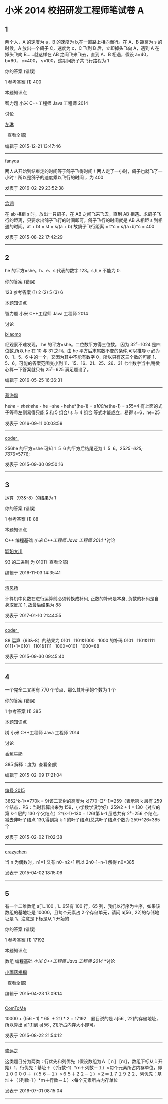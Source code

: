 # 小米 2014 校招研发工程师笔试卷 A

## 1

两个人，A 的速度为 a，B 的速度为 b,在一直路上相向而行。在 A、B 距离为 s 的时候，A 放出一个鸽子 C，速度为 c，C 飞到 B 后，立即掉头飞向 A，遇到 A 在掉头飞向 B......就这样在 AB 之间飞来飞去，直到 A、B 相遇，假设 a=40， b=60， c=400， s=100，这期间鸽子共飞行路程为 1

你的答案 (错误)

1 参考答案 (1) 400

本题知识点

智力题 小米 C++工程师 Java 工程师 2014

讨论

[冬琳](https://www.nowcoder.com/profile/805410)

  查看全部)

编辑于 2015-12-21 13:47:46

* * *

[fanyqa](https://www.nowcoder.com/profile/895034)

两人从开始到结束走的时间等于鸽子飞得时间！两人走了一小时，鸽子也就飞了一小时！所以是鸽子的速度乘以飞行的时间 ，为 400

发表于 2016-02-29 23:52:38

* * *

[念润](https://www.nowcoder.com/profile/671472)

在 ab 相距 s 时，放出一只鸽子，在 AB 之间飞来飞去，直到 AB 相遇。求鸽子飞行的距离，只要求出鸽子飞行的时间即可。鸽子飞行的时间就是 AB 从相距 s 到相遇的时间。at + bt = st = s/(a + b) 故鸽子飞行距离 = t*c = s/(a+b)*c = 400

发表于 2015-08-22 17:42:29

* * *

## 2

he 的平方=she。h、e、s 代表的数字 123。s,h,e 不能为 0.

你的答案 (错误)

123 参考答案 (1) 2
(2) 5
(3) 6

本题知识点

智力题 小米 C++工程师 Java 工程师 2014

讨论

[ixiaomo](https://www.nowcoder.com/profile/854180)

经观察不难发现， he 的平方=she。二位数平方得三位数。 因为 32²=1024 是四位数,所以 he 在 10 与 31 之间。由 he 平方后末尾数不变的条件,可以推导 e 必为 0、1、5、6 中的一个，又因为其中不能有数字 0，所以只有这三个数的可能 1、5、6。可能的答案范围变小到 11、15、16、21、25、26、31 七个数字当中,稍微心算一下答案就只有 25²=625 满足题设了。

编辑于 2016-05-25 16:36:31

* * *

[蔡海飘](https://www.nowcoder.com/profile/593757)

he*he = shehe*he - he =she - hehe*(he-1) = s*100he*(he-1) = s*5*5*4 有上面的式子等号左侧易得只能 5 和 5 组合/ s 与 4 组合 等式才能成立，易得 s=6，he=25

发表于 2016-09-11 00:03:59

* * *

[coder_](https://www.nowcoder.com/profile/478380)

256he 的平方=she 可知 1  5  6 的平方后结尾还为 1  5  6。25*25=625; 76*76=5776;

发表于 2015-09-30 09:50:16

* * *

## 3

运算（93&-8）的结果为 1

你的答案 (错误)

1 参考答案 (1) 88

本题知识点

C++ 编程基础 *小米 C++工程师 Java 工程师 2014* *讨论

[琥珀大川](https://www.nowcoder.com/profile/482356)

93 的二进制 为 01011  查看全部)

编辑于 2016-11-03 14:35:41

* * *

[清风扬](https://www.nowcoder.com/profile/466452)

计算机中负数在进行运算前必须转换成补码, 正数的补码是本身, 负数的补码是自身取反加 1, 故最后结果为 88

发表于 2017-01-10 21:44:55

* * *

[coder_](https://www.nowcoder.com/profile/478380)

88 运算（93&-8）的结果为 0101   1101&1000   1000 的补码 0101   1101&1111   0111+1=0101   1101&1111   1000=0101   1000=88

发表于 2015-09-30 09:45:40

* * *

## 4

一个完全二叉树有 770 个节点，那么其叶子的个数为 1 个

你的答案 (错误)

1 参考答案 (1) 385

本题知识点

树 小米 C++工程师 Java 工程师 2014

讨论

[香蕉牛奶](https://www.nowcoder.com/profile/217925)

385 解释：度为  查看全部)

编辑于 2015-02-09 17:21:04

* * *

[编号 2015](https://www.nowcoder.com/profile/408620)

3852^k-1<=770k = 9(该二叉树的高度为 k)770-(2⁹-1)=259（表示第 k 层有 259 个结点，PS：当时我算出来为 159，小学数学没学好）259/2 + 1 = 130（对应的第 k-1 层的 130 个父结点）2^(k-1)-130 = 126(第 k-1 层总共有 2⁸=256 个结点，减去非叶子结点 130,得到第 k-1 的叶子结点)总共叶子结点个数为 259+126=385 个

发表于 2015-02-02 11:02:38

* * *

[crazychen](https://www.nowcoder.com/profile/898535)

当 n 为偶数时，n1=1
又有 n0=n2+1
所以 2n0-1=n-1
解得 n0=385

发表于 2015-04-02 18:15:06

* * *

## 5

有一个二维数组 a[1...100 , 1...65]有 100 行，65 列，我们以行序为主序，如果该数组的基地址是 10000，且每个元素占 2 个存储单元，请问 a[56 , 22]的存储地址是 1。注意是下标是从 1 开始的

你的答案 (错误)

1 参考答案 (1) 17192

本题知识点

数组 编程基础 *小米 C++工程师 Java 工程师 2014* *讨论

[小雨落梧桐](https://www.nowcoder.com/profile/234240)

  查看全部)

编辑于 2015-04-23 17:09:14

* * *

[ComToMe](https://www.nowcoder.com/profile/558872)

10000 + ((56 - 1) * 65  + 21) * 2 = 17192    题目说的是 a[56 , 22]的存储地址，所以算出 a[1,1]到 a[56 , 21]所占内存大小即可。

发表于 2015-08-22 21:54:12

* * *

[盛远之](https://www.nowcoder.com/profile/950568)

这类题目分为两类：行优先和列优先（假设数组为Ａ［ｎ］［ｍ］，数组下标从１开始）1、行优先：基址＋（（行数-1）*ｍ＋列数－１）×每个元素所占内存单位，即１００００＋（（５６－１）×６５＋２２－１）×２＝１７１９２２、列优先：基址＋（（列数-1 ）*ｍ＋行数－１）×每个元素所占内存单位

发表于 2016-07-01 08:15:04

* * ***